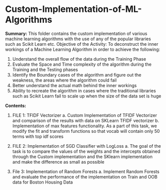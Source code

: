 # Custom-Implementation-of-ML-Algorithms

**Summary:**
This folder contains the custom implementation of various machine learning algorithms with the use of any of the popular libraries such as Scikit Learn etc.
Objective of the Activity:
To deconstruct the inner workings of a Machine Learning Algorithm in order to achieve the following:
1.	Understand the overall flow of the data during the Training Phase
2.	Evaluate the Space and Time complexity of the algorithm during the Training and the Testing phases
3.	Identify the Boundary cases of the algorithm and figure out the weakness, the areas where the algorithm could fail
4.	Better understand the actual math behind the inner workings
5.	Ability to recreate the algorithm in cases where the traditional libraries such as Scikit Learn fail to scale up when the size of the data set is huge

**Contents:**
1.	FILE 1: TFIDF Vectorizer
    a.	Custom Implementation of TFIDF Vectorizer and comparison of the results with data on SKLearn TFIDF vectorizer
    b.	Implementation of max features functionality. As a part of this task, we modify the fit and transform functions so that vocab will contain only 50 terms with top idf scores

2.	 FILE 2: Implementation of SGD Classifier with LogLoss
    a.	The goal of the task is to compare the values of the weights and the intercepts obtained through the Custom implementation and the SKlearn implementation and make the        difference as small as possible

3.	File 3: Implementation of Random Forests 
    a.	Implement Random Forests and evaluate the performance of the implementation on Train and OOB data for Boston Housing Data

